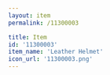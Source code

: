 ```yaml
---
layout: item
permalink: /11300003

title: Item
id: '11300003'
item_name: 'Leather Helmet'
icon_url: '11300003.png'
---
```

